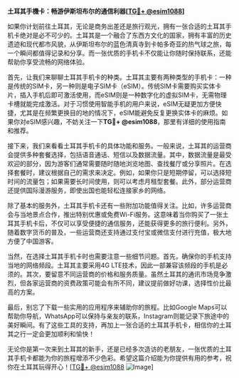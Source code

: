 **土耳其手機卡：畅游伊斯坦布尔的通信利器[[TG💪+ @esim1088](https://t.me/s/esim1088)]**

如果你计划前往土耳其，无论是商务出差还是旅行观光，拥有一张合适的土耳其手机卡绝对是必不可少的。土耳其是一个融合了东西方文化的国家，拥有丰富的历史遗迹和现代都市风貌，从伊斯坦布尔的蓝色清真寺到卡帕多奇亚的热气球之旅，每一个瞬间都值得记录和分享。而一张优质的手机卡不仅能让你随时保持联系，还能帮助你享受流畅的网络体验。

首先，让我们来聊聊土耳其手机卡的种类。土耳其主要有两种类型的手机卡：一种是传统的SIM卡，另一种则是电子SIM卡（eSIM）。传统SIM卡需要购买实体卡片，插入手机后即可激活使用，而eSIM则是一种数字化的虚拟SIM卡，无需物理卡槽就能完成激活。对于习惯使用智能手机的用户来说，eSIM无疑更加方便快捷，尤其是在频繁更换目的地的情况下，eSIM能避免反复更换实体卡的麻烦。如果你对eSIM感兴趣，不妨关注一下**TG💪+ @esim1088**，那里有详细的使用指南和推荐。

接下来，我们来看看土耳其手机卡的具体功能和服务。一般来说，土耳其的运营商会提供多种套餐选择，包括语音通话、短信以及数据流量。其中，数据流量是最受欢迎的部分，因为游客们通常需要随时随地浏览地图、查找餐厅或分享照片。在选择套餐时，建议根据自己的需求来决定。例如，如果你只是短期停留，可以选择短时间的流量包；如果需要长时间使用，则可以考虑月租型套餐。此外，部分运营商还提供国际漫游服务，即使出国也能轻松连接家乡的网络。

除了基本的服务外，土耳其手机卡还有一些附加功能值得关注。比如，许多运营商会与当地景点合作，推出特别优惠或免费Wi-Fi服务。这意味着当你购买了一张土耳其手机卡后，不仅可以享受便捷的通信服务，还能获得更多的旅行便利。另外，随着数字货币的普及，一些运营商还支持通过支付宝或微信支付进行充值，极大地方便了中国游客。

当然，在选择土耳其手机卡时也需要注意一些细节问题。首先，确保你的手机支持当地的网络频段。土耳其主要采用4G LTE技术，因此一部兼容该频段的手机是必须的。其次，要留意不同运营商的价格和服务质量。虽然土耳其的通讯市场竞争激烈，但各家运营商的资费政策可能会有所不同，建议提前做好功课，选择性价比最高的方案。

最后，别忘了下载一些实用的应用程序来辅助你的旅程。比如Google Maps可以帮助你导航，WhatsApp可以保持与亲友的联系，Instagram则能记录下旅途中的美好瞬间。有了这些工具的支持，再加上一张合适的土耳其手机卡，相信你的土耳其之行一定会更加顺利和愉快！

无论你是第一次来到土耳其的新手，还是已经多次造访的老朋友，一张优质的土耳其手机卡都能为你的旅程增添不少色彩。希望这篇介绍能为你提供有用的参考，祝你在土耳其玩得开心！[[TG💪+ @esim1088](https://t.me/s/esim1088) ![Image](https://i.postimg.cc/4NQfJmqS/Snipaste-2025-05-13-00-14-12.png)]